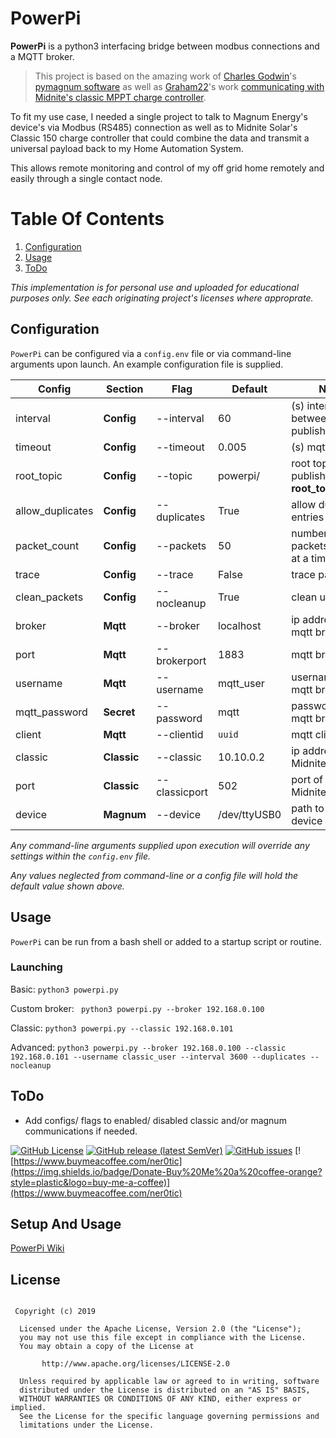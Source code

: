 PowerPi
=======

**PowerPi** is a python3 interfacing bridge between modbus connections and a MQTT broker.

>This project is based on the amazing work of [Charles Godwin](mailto:magnum@godwin.ca)'s [pymagnum software](https://github.com/CharlesGodwin/pymagnum) as well as [Graham22](https://github.com/graham22)'s work [communicating with Midnite's classic MPPT charge controller](https://github.com/graham22/ClassicMQTT).  

To fit my use case, I needed a single project to talk to Magnum Energy's device's via Modbus (RS485) connection as well as to Midnite Solar's Classic 150 charge controller that could combine the data and transmit a universal payload back to my Home Automation System.

This allows remote monitoring and control of my off grid home remotely and easily through a single contact node.
# Table Of Contents
1. [Configuration](#config)
2. [Usage](#usage)
3. [ToDo](#todo)

*This implementation is for personal use and uploaded for educational purposes only.  See each originating project's licenses where approprate.*

## <a name="config"></a>Configuration

`PowerPi` can be configured via a `config.env` file or via command-line arguments upon launch.  An example configuration file is supplied.

Config | Section | Flag | Default | Notes
---|---|---|---|---
interval | **Config** | --interval | 60 | (s) interval between data publishing
timeout | **Config** | --timeout | 0.005 | (s) mqtt timeout
root_topic | **Config** | --topic | powerpi/ | root topic to publish to. **root_topic**/*device*
allow_duplicates | **Config** | --duplicates | True | allow duplicate entries
packet_count | **Config** | --packets | 50 | number of packets to scan at a time
trace | **Config** | --trace | False | trace packets
clean_packets | **Config** | --nocleanup | True | clean up packets.
broker | **Mqtt** | --broker | localhost | ip address of mqtt broker
port | **Mqtt** | --brokerport | 1883 | mqtt broker port
username | **Mqtt** | --username | mqtt_user | username to the mqtt broker
mqtt_password | **Secret** | --password | mqtt | password to the mqtt broker
client | **Mqtt** | --clientid | `uuid` | mqtt client id
classic | **Classic** | --classic | 10.10.0.2 | ip address of the Midnite Classic
port | **Classic** | --classicport | 502 | port of the Midnite Classic
device | **Magnum** | --device | /dev/ttyUSB0 | path to modbus device

*Any command-line arguments supplied upon execution will override any settings within the `config.env` file.*

*Any values neglected from command-line or a config file will hold the default value shown above.*

## <a name="usage"></a>Usage
`PowerPi` can be run from a bash shell or added to a startup script or routine.

### Launching
Basic:
`python3 powerpi.py`

Custom broker:
` python3 powerpi.py --broker 192.168.0.100`

Classic:
`python3 powerpi.py --classic 192.168.0.101`

Advanced:
`python3 powerpi.py --broker 192.168.0.100 --classic 192.168.0.101 --username classic_user --interval 3600 --duplicates --nocleanup`

## <a name="todo"></a>ToDo

* Add configs/ flags to enabled/ disabled classic and/or magnum communications if needed.

[![GitHub License](https://img.shields.io/github/license/RaggedPi/PowerPi?style=plastic&logo=github)](https://github.com/RaggedPi/PowerPi/LICENSE)
[![GitHub release (latest SemVer)](https://img.shields.io/github/v/release/RaggedPi/PowerPi?include_prereleases&style=plastic&logo=github)](https://github.com/RaggedPi/PowerPi/releases)
[![GitHub issues](https://img.shields.io/github/issues/RaggedPi/PowerPi?style=plastic&logo=github)](https://github.com/RaggedPi/PowerPi/issues)
[![https://www.buymeacoffee.com/ner0tic](https://img.shields.io/badge/Donate-Buy%20Me%20a%20coffee-orange?style=plastic&logo=buy-me-a-coffee)](https://www.buymeacoffee.com/ner0tic)

## Setup And Usage
[PowerPi Wiki](https://github.com/RaggedPi/PowerPi/wiki)

## License
```

 Copyright (c) 2019

  Licensed under the Apache License, Version 2.0 (the "License");
  you may not use this file except in compliance with the License.
  You may obtain a copy of the License at

       http://www.apache.org/licenses/LICENSE-2.0

  Unless required by applicable law or agreed to in writing, software
  distributed under the License is distributed on an "AS IS" BASIS,
  WITHOUT WARRANTIES OR CONDITIONS OF ANY KIND, either express or implied.
  See the License for the specific language governing permissions and
  limitations under the License.

```


